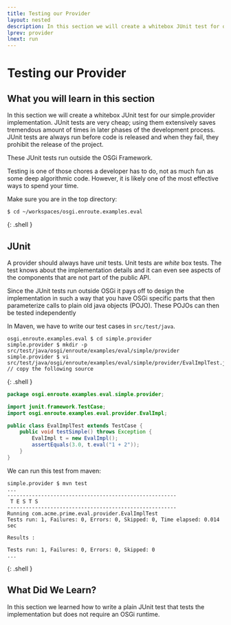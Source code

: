 ```yaml
---
title: Testing our Provider
layout: nested
description: In this section we will create a whitebox JUnit test for our simple.provider implementation
lprev: provider
lnext: run
---
```


# Testing our Provider

## What you will learn in this section

In this section we will create a whitebox JUnit test for our simple.provider implementation. 
JUnit tests are very cheap; using them extensively saves tremendous amount of times 
in later phases of the development process. JUnit tests are always run before code 
is released and when they fail, they prohibit the release of the project.

These JUnit tests run outside the OSGi Framework.

Testing is one of those chores a developer has to do, not as much fun as some deep 
algorithmic code. However, it is likely one of the most effective ways to spend your time.

Make sure you are in the top directory:

	$ cd ~/workspaces/osgi.enroute.examples.eval
{: .shell }

## JUnit

A provider should always have *unit* tests. Unit tests are *white* box tests. 
The test knows about the implementation details and it can even see aspects of 
the components that are not part of the public API. 

Since the JUnit tests run outside OSGi it pays off to design the implementation
in such a way that you have OSGi specific parts that then parameterize calls to
plain old java objects (POJO). These POJOs can then be tested independently

In Maven, we have to write our test cases in `src/test/java`. 

	osgi.enroute.examples.eval $ cd simple.provider
	simple.provider $ mkdir -p src/test/java/osgi/enroute/examples/eval/simple/provider
	simple.provider $ vi src/test/java/osgi/enroute/examples/eval/simple/provider/EvalImplTest.java
	// copy the following source
{: .shell }

```java
package osgi.enroute.examples.eval.simple.provider;

import junit.framework.TestCase;
import osgi.enroute.examples.eval.provider.EvalImpl;

public class EvalImplTest extends TestCase {
	public void testSimple() throws Exception {
		EvalImpl t = new EvalImpl();
		assertEquals(3.0, t.eval("1 + 2"));
	}
}
```

We can run this test from maven:

	simple.provider $ mvn test
	...
	-------------------------------------------------------
	 T E S T S
	-------------------------------------------------------
	Running com.acme.prime.eval.provider.EvalImplTest
	Tests run: 1, Failures: 0, Errors: 0, Skipped: 0, Time elapsed: 0.014 sec
	
	Results :
	
	Tests run: 1, Failures: 0, Errors: 0, Skipped: 0
	...
{: .shell }

	

## What Did We Learn?

In this section we learned how to write a plain JUnit test that tests the 
implementation but does not require an OSGi runtime.

